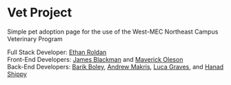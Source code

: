 # Vet Project

Simple pet adoption page for the use of the West-MEC Northeast Campus Veterinary Program

Full Stack Developer: [Ethan Roldan](https://github.com/TheCapn-MEC)<br />
Front-End Developers: [James Blackman](https://github.com/Jblack262) and [Maverick Oleson](https://github.com/Moleso587587)<br />
Back-End Developers: [Barik Boley](https://github.com/Barik-D-Boley), [Andrew Makris](https://github.com/Amakris12), [Luca Graves](https://github.com/lgrave264), and [Hanad Shippy](https://github.com/Hshipp267)<br />

